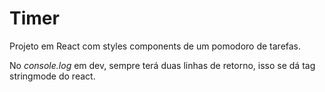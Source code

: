 # Timer
Projeto em React com styles components de um pomodoro de tarefas.


No *console.log* em dev, sempre terá duas linhas de retorno, isso se dá tag stringmode do react.